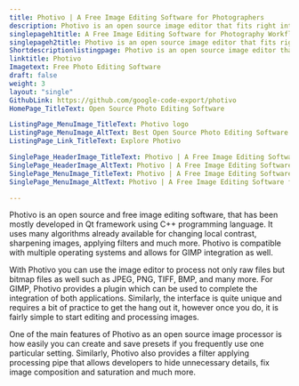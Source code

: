 ```yaml
---
title: Photivo | A Free Image Editing Software for Photographers
description: Photivo is an open source image editor that fits right into the photography workflow. It provides developers with many image processing and manipulation tools.
singlepageh1title: A Free Image Editing Software for Photography Workflow
singlepageh2title: Photivo is an open source image editor that fits right into the photography workflow. It provides developers with many image processing and manipulation tools.
Shortdescriptionlistingpage: Photivo is an open source image editor that fits right into the photography workflow. It provides developers with many image processing and manipulation tools.
linktitle: Photivo
Imagetext: Free Photo Editing Software
draft: false
weight: 3
layout: "single"
GithubLink: https://github.com/google-code-export/photivo
HomePage_TitleText: Open Source Photo Editing Software

ListingPage_MenuImage_TitleText: Photivo logo
ListingPage_MenuImage_AltText: Best Open Source Photo Editing Software
ListingPage_Link_TitleText: Explore Photivo

SinglePage_HeaderImage_TitleText: Photivo | A Free Image Editing Software for Photographers
SinglePage_HeaderImage_AltText: Photivo | A Free Image Editing Software for Photographers
SinglePage_MenuImage_TitleText: Photivo | A Free Image Editing Software for Photographers
SinglePage_MenuImage_AltText: Photivo | A Free Image Editing Software for Photographers

---
```


Photivo is an open source and free image editing software, that has been mostly developed in Qt framework using C++ programming language. It uses many algorithms already available for changing local contrast, sharpening images, applying filters and much more. Photivo is compatible with multiple operating systems and allows for GIMP integration as well.

With Photivo you can use the image editor to process not only raw files but bitmap files as well such as JPEG, PNG, TIFF, BMP, and many more. For GIMP, Photivo provides a plugin which can be used to complete the integration of both applications. Similarly, the interface is quite unique and requires a bit of practice to get the hang out it, however once you do, it is fairly simple to start editing and processing images.

One of the main features of Photivo as an open source image processor is how easily you can create and save presets if you frequently use one particular setting. Similarly, Photivo also provides a filter applying processing pipe that allows developers to hide unnecessary details, fix image composition and saturation and much more.